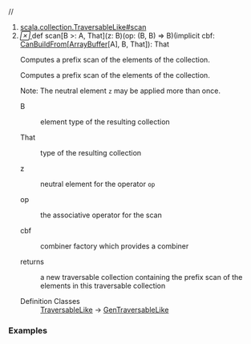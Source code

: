 //
<ol>
<li><a href="https://www.scala-lang.org/api/2.12.3/scala/collection/mutable/ArrayBuffer.html#scan[B>:A,That](z:B)(op:(B,B)=>B)(implicitcbf:scala.collection.generic.CanBuildFrom[Repr,B,That]):That">scala.collection.TraversableLike#scan</a></li>
<li name="scala.collection.TraversableLike#scan" visbl="pub" class="indented0 " data-isabs="false" fullcomment="yes" group="Ungrouped"> <a id="scan[B>:A,That](z:B)(op:(B,B)=>B)(implicitcbf:scala.collection.generic.CanBuildFrom[Repr,B,That]):That"></a><a id="scan[B>:A,That](B)((B,B)⇒B)(CanBuildFrom[ArrayBuffer[A],B,That]):That"></a> <span class="permalink"> <a href="../../../scala/collection/mutable/ArrayBuffer.html#scan[B>:A,That](z:B)(op:(B,B)=>B)(implicitcbf:scala.collection.generic.CanBuildFrom[Repr,B,That]):That" title="Permalink"> <i class="material-icons"></i> </a> </span> <span class="modifier_kind"> <span class="modifier"></span> <span class="kind">def</span> </span> <span class="symbol"> <span class="name">scan</span><span class="tparams">[<span name="B">B &gt;: <span class="extype" name="scala.collection.mutable.ArrayBuffer.A">A</span></span>, <span name="That">That</span>]</span><span class="params">(<span name="z">z: <span class="extype" name="scala.collection.TraversableLike.scan.B">B</span></span>)</span><span class="params">(<span name="op">op: (<span class="extype" name="scala.collection.TraversableLike.scan.B">B</span>, <span class="extype" name="scala.collection.TraversableLike.scan.B">B</span>) ⇒ <span class="extype" name="scala.collection.TraversableLike.scan.B">B</span></span>)</span><span class="params">(<span class="implicit">implicit </span><span name="cbf">cbf: <a href="../generic/CanBuildFrom.html" class="extype" name="scala.collection.generic.CanBuildFrom">CanBuildFrom</a>[<a href="" class="extype" name="scala.collection.mutable.ArrayBuffer">ArrayBuffer</a>[<span class="extype" name="scala.collection.mutable.ArrayBuffer.A">A</span>], <span class="extype" name="scala.collection.TraversableLike.scan.B">B</span>, <span class="extype" name="scala.collection.TraversableLike.scan.That">That</span>]</span>)</span><span class="result">: <span class="extype" name="scala.collection.TraversableLike.scan.That">That</span></span> </span> <p class="shortcomment cmt">Computes a prefix scan of the elements of the collection.</p>
 <div class="fullcomment">
  <div class="comment cmt">
   <p>Computes a prefix scan of the elements of the collection.</p>
   <p> Note: The neutral element <code>z</code> may be applied more than once. </p>
  </div>
  <dl class="paramcmts block">
   <dt class="tparam">
    B
   </dt>
   <dd class="cmt">
    <p>element type of the resulting collection</p>
   </dd>
   <dt class="tparam">
    That
   </dt>
   <dd class="cmt">
    <p>type of the resulting collection</p>
   </dd>
   <dt class="param">
    z
   </dt>
   <dd class="cmt">
    <p>neutral element for the operator <code>op</code></p>
   </dd>
   <dt class="param">
    op
   </dt>
   <dd class="cmt">
    <p>the associative operator for the scan</p>
   </dd>
   <dt class="param">
    cbf
   </dt>
   <dd class="cmt">
    <p>combiner factory which provides a combiner</p>
   </dd>
   <dt>
    returns
   </dt>
   <dd class="cmt">
    <p>a new traversable collection containing the prefix scan of the elements in this traversable collection</p>
   </dd>
  </dl>
  <dl class="attributes block"> 
   <dt>
    Definition Classes
   </dt>
   <dd>
    <a href="../TraversableLike.html" class="extype" name="scala.collection.TraversableLike">TraversableLike</a> → 
    <a href="../GenTraversableLike.html" class="extype" name="scala.collection.GenTraversableLike">GenTraversableLike</a>
   </dd>
  </dl>
 </div> </li>
        </ol>


### Examples















